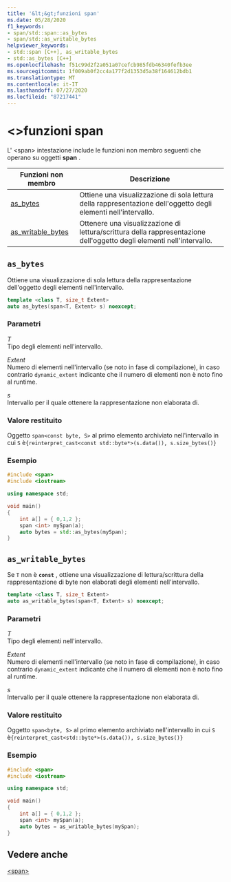 ```yaml
---
title: '&lt;&gt;funzioni span'
ms.date: 05/28/2020
f1_keywords:
- span/std::span::as_bytes
- span/std::as_writable_bytes
helpviewer_keywords:
- std::span [C++], as_writable_bytes
- std::as_bytes [C++]
ms.openlocfilehash: f51c99d2f2a051a07cefcb985fdb46340fefb3ee
ms.sourcegitcommit: 1f009ab0f2cc4a177f2d1353d5a38f164612bdb1
ms.translationtype: MT
ms.contentlocale: it-IT
ms.lasthandoff: 07/27/2020
ms.locfileid: "87217441"
---
```

# <a name="ltspangt-functions"></a>&lt;&gt;funzioni span

L' \<span> intestazione include le funzioni non membro seguenti che operano su oggetti **span** .

| **Funzioni non membro** | **Descrizione** |
|-|-|
|[as_bytes](#as_bytes) | Ottiene una visualizzazione di sola lettura della rappresentazione dell'oggetto degli elementi nell'intervallo. |
|[as_writable_bytes](#as_writable_bytes) | Ottenere una visualizzazione di lettura/scrittura della rappresentazione dell'oggetto degli elementi nell'intervallo. |

## <a name="as_bytes"></a>`as_bytes`

Ottiene una visualizzazione di sola lettura della rappresentazione dell'oggetto degli elementi nell'intervallo.

```cpp
template <class T, size_t Extent>
auto as_bytes(span<T, Extent> s) noexcept;
```

### <a name="parameters"></a>Parametri

*T*\
Tipo degli elementi nell'intervallo.

*Extent*\
Numero di elementi nell'intervallo (se noto in fase di compilazione), in caso contrario `dynamic_extent` indicante che il numero di elementi non è noto fino al runtime.

*s*\
Intervallo per il quale ottenere la rappresentazione non elaborata di.

### <a name="return-value"></a>Valore restituito

Oggetto `span<const byte, S>` al primo elemento archiviato nell'intervallo in cui `S` è`{reinterpret_cast<const std::byte*>(s.data()), s.size_bytes()}`

### <a name="example"></a>Esempio

```cpp
#include <span>
#include <iostream>

using namespace std;

void main()
{
    int a[] = { 0,1,2 };
    span <int> mySpan(a);
    auto bytes = std::as_bytes(mySpan);
}
```

## <a name="as_writable_bytes"></a>`as_writable_bytes`

Se `T` non è **`const`** , ottiene una visualizzazione di lettura/scrittura della rappresentazione di byte non elaborati degli elementi nell'intervallo.

```cpp
template <class T, size_t Extent>
auto as_writable_bytes(span<T, Extent> s) noexcept;
```

### <a name="parameters"></a>Parametri

*T*\
Tipo degli elementi nell'intervallo.

*Extent*\
Numero di elementi nell'intervallo (se noto in fase di compilazione), in caso contrario `dynamic_extent` indicante che il numero di elementi non è noto fino al runtime.

*s*\
Intervallo per il quale ottenere la rappresentazione non elaborata di.

### <a name="return-value"></a>Valore restituito

Oggetto `span<byte, S>` al primo elemento archiviato nell'intervallo in cui `S` è`{reinterpret_cast<std::byte*>(s.data()), s.size_bytes()}`

### <a name="example"></a>Esempio

```cpp
#include <span>
#include <iostream>

using namespace std;

void main()
{
    int a[] = { 0,1,2 };
    span <int> mySpan(a);
    auto bytes = as_writable_bytes(mySpan);
}
```

## <a name="see-also"></a>Vedere anche

[\<span>](span.md)
